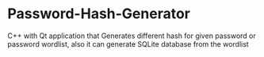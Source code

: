 # Password-Hash-Generator
C++ with Qt application that Generates different hash for given password or password wordlist, also it can generate SQLite database from the wordlist 
